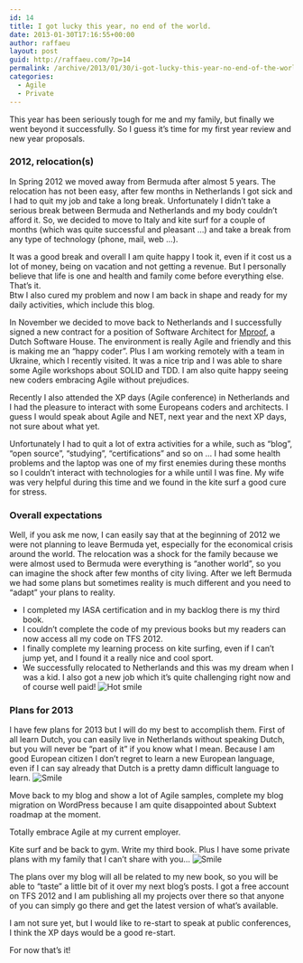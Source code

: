 ```yaml
---
id: 14
title: I got lucky this year, no end of the world.
date: 2013-01-30T17:16:55+00:00
author: raffaeu
layout: post
guid: http://raffaeu.com/?p=14
permalink: /archive/2013/01/30/i-got-lucky-this-year-no-end-of-the-world.aspx
categories:
  - Agile
  - Private
---
```

This year has been seriously tough for me and my family, but finally we went beyond it successfully. So I guess it’s time for my first year review and new year proposals.

### 2012, relocation(s)

In Spring 2012 we moved away from Bermuda after almost 5 years. The relocation has not been easy, after few months in Netherlands I got sick and I had to quit my job and take a long break. Unfortunately I didn’t take a serious break between Bermuda and Netherlands and my body couldn’t afford it. So, we decided to move to Italy and kite surf for a couple of months (which was quite successful and pleasant …) and take a break from any type of technology (phone, mail, web …).

It was a good break and overall I am quite happy I took it, even if it cost us a lot of money, being on vacation and not getting a revenue. But I personally believe that life is one and health and family come before everything else. That’s it.   
Btw I also cured my problem and now I am back in shape and ready for my daily activities, which include this blog.

In November we decided to move back to Netherlands and I successfully signed a new contract for a position of Software Architect for <a href="http://www.mproof.nl" target="_blank">Mproof</a>, a Dutch Software House. The environment is really Agile and friendly and this is making me an “happy coder”. Plus I am working remotely with a team in Ukraine, which I recently visited. It was a nice trip and I was able to share some Agile workshops about SOLID and TDD. I am also quite happy seeing new coders embracing Agile without prejudices.

Recently I also attended the XP days (Agile conference) in Netherlands and I had the pleasure to interact with some Europeans coders and architects. I guess I would speak about Agile and NET, next year and the next XP days, not sure about what yet.

Unfortunately I had to quit a lot of extra activities for a while, such as “blog”, “open source”, “studying”, “certifications” and so on … I had some health problems and the laptop was one of my first enemies during these months so I couldn’t interact with technologies for a while until I was fine. My wife was very helpful during this time and we found in the kite surf a good cure for stress.

### Overall expectations

Well, if you ask me now, I can easily say that at the beginning of 2012 we were not planning to leave Bermuda yet, especially for the economical crisis around the world. The relocation was a shock for the family because we were almost used to Bermuda were everything is “another world”, so you can imagine the shock after few months of city living. After we left Bermuda we had some plans but sometimes reality is much different and you need to “adapt” your plans to reality.

  * I completed my IASA certification and in my backlog there is my third book.
  * I couldn’t complete the code of my previous books but my readers can now access all my code on TFS 2012.
  * I finally complete my learning process on kite surfing, even if I can’t jump yet, and I found it a really nice and cool sport.
  * We successfully relocated to Netherlands and this was my dream when I was a kid. I also got a new job which it’s quite challenging right now and of course well paid! <img class="wlEmoticon wlEmoticon-hotsmile" style="border-top-style: none; border-left-style: none; border-bottom-style: none; border-right-style: none" alt="Hot smile" src="http://raffaeu.com/wp-content/uploads/2013/03/980a0ab4-6397-4469-be50-4bca6819a133wlEmoticon-hotsmile_2.png" />

### Plans for 2013

I have few plans for 2013 but I will do my best to accomplish them. First of all learn Dutch, you can easily live in Netherlands without speaking Dutch, but you will never be “part of it” if you know what I mean. Because I am good European citizen I don’t regret to learn a new European language, even if I can say already that Dutch is a pretty damn difficult language to learn. <img class="wlEmoticon wlEmoticon-smile" style="border-top-style: none; border-left-style: none; border-bottom-style: none; border-right-style: none" alt="Smile" src="http://raffaeu.com/wp-content/uploads/2013/03/9856f515-a27a-485e-95f5-d5c76af2cca9wlEmoticon-smile_2.png" /> 

Move back to my blog and show a lot of Agile samples, complete my blog migration on WordPress because I am quite disappointed about Subtext roadmap at the moment. 

Totally embrace Agile at my current employer. 

Kite surf and be back to gym. Write my third book. Plus I have some private plans with my family that I can’t share with you… <img class="wlEmoticon wlEmoticon-smile" style="border-top-style: none; border-left-style: none; border-bottom-style: none; border-right-style: none" alt="Smile" src="http://raffaeu.com/wp-content/uploads/2013/03/b41f2c46-0799-407d-8dd6-74446bba80e8wlEmoticon-smile_2.png" />

The plans over my blog will all be related to my new book, so you will be able to “taste” a little bit of it over my next blog’s posts. I got a free account on TFS 2012 and I am publishing all my projects over there so that anyone of you can simply go there and get the latest version of what’s available.

I am not sure yet, but I would like to re-start to speak at public conferences, I think the XP days would be a good re-start.

For now that’s it!